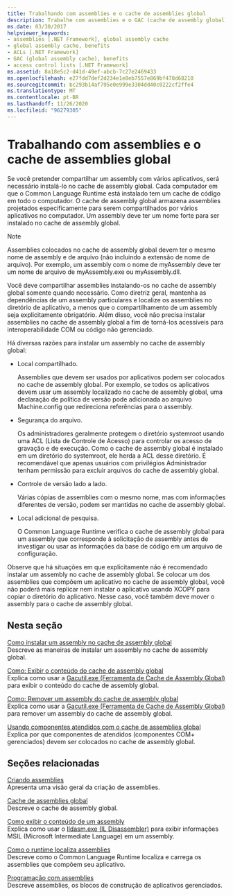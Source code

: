 ```yaml
---
title: Trabalhando com assemblies e o cache de assemblies global
description: Trabalhe com assemblies e o GAC (cache de assembly global) no .NET. Examine os motivos pelos quais você pode querer instalar um assembly no GAC.
ms.date: 03/30/2017
helpviewer_keywords:
- assemblies [.NET Framework], global assembly cache
- global assembly cache, benefits
- ACLs [.NET Framework]
- GAC (global assembly cache), benefits
- access control lists [.NET Framework]
ms.assetid: 8a18e5c2-d41d-49ef-abcb-7c27e2469433
ms.openlocfilehash: e27fdd7def2d234e1e8eb7557e869bf478d68210
ms.sourcegitcommit: bc293b14af795e0e999e3304dd40c0222cf2ffe4
ms.translationtype: MT
ms.contentlocale: pt-BR
ms.lasthandoff: 11/26/2020
ms.locfileid: "96279305"
---
```

# <a name="working-with-assemblies-and-the-global-assembly-cache"></a>Trabalhando com assemblies e o cache de assemblies global

Se você pretender compartilhar um assembly com vários aplicativos, será necessário instalá-lo no cache de assembly global. Cada computador em que o Common Language Runtime está instalado tem um cache de código em todo o computador. O cache de assembly global armazena assemblies projetados especificamente para serem compartilhados por vários aplicativos no computador. Um assembly deve ter um nome forte para ser instalado no cache de assembly global.  
  
> [!NOTE]
> Assemblies colocados no cache de assembly global devem ter o mesmo nome de assembly e de arquivo (não incluindo a extensão de nome de arquivo). Por exemplo, um assembly com o nome de myAssembly deve ter um nome de arquivo de myAssembly.exe ou myAssembly.dll.  
  
Você deve compartilhar assemblies instalando-os no cache de assembly global somente quando necessário. Como diretriz geral, mantenha as dependências de um assembly particulares e localize os assemblies no diretório de aplicativo, a menos que o compartilhamento de um assembly seja explicitamente obrigatório. Além disso, você não precisa instalar assemblies no cache de assembly global a fim de torná-los acessíveis para interoperabilidade COM ou código não gerenciado.  
  
Há diversas razões para instalar um assembly no cache de assembly global:  
  
- Local compartilhado.  
  
     Assemblies que devem ser usados por aplicativos podem ser colocados no cache de assembly global. Por exemplo, se todos os aplicativos devem usar um assembly localizado no cache de assembly global, uma declaração de política de versão pode adicionada ao arquivo Machine.config que redireciona referências para o assembly.  
  
- Segurança do arquivo.  
  
     Os administradores geralmente protegem o diretório systemroot usando uma ACL (Lista de Controle de Acesso) para controlar os acesso de gravação e de execução. Como o cache de assembly global é instalado em um diretório do systemroot, ele herda a ACL desse diretório. É recomendável que apenas usuários com privilégios Administrador tenham permissão para excluir arquivos do cache de assembly global.  
  
- Controle de versão lado a lado.  
  
     Várias cópias de assemblies com o mesmo nome, mas com informações diferentes de versão, podem ser mantidas no cache de assembly global.  
  
- Local adicional de pesquisa.  
  
     O Common Language Runtime verifica o cache de assembly global para um assembly que corresponde à solicitação de assembly antes de investigar ou usar as informações da base de código em um arquivo de configuração.  
  
 Observe que há situações em que explicitamente não é recomendado instalar um assembly no cache de assembly global. Se colocar um dos assemblies que compõem um aplicativo no cache de assembly global, você não poderá mais replicar nem instalar o aplicativo usando XCOPY para copiar o diretório do aplicativo. Nesse caso, você também deve mover o assembly para o cache de assembly global.  
  
## <a name="in-this-section"></a>Nesta seção  

[Como instalar um assembly no cache de assembly global](install-assembly-into-gac.md)  
Descreve as maneiras de instalar um assembly no cache de assembly global.  
  
[Como: Exibir o conteúdo do cache de assembly global](how-to-view-the-contents-of-the-gac.md)  
Explica como usar a [Gacutil.exe (Ferramenta de Cache de Assembly Global)](../tools/gacutil-exe-gac-tool.md) para exibir o conteúdo do cache de assembly global.  
  
[Como: Remover um assembly do cache de assembly global](how-to-remove-an-assembly-from-the-gac.md)  
Explica como usar a [Gacutil.exe (Ferramenta de Cache de Assembly Global)](../tools/gacutil-exe-gac-tool.md) para remover um assembly do cache de assembly global.  
  
[Usando componentes atendidos com o cache de assemblies global](use-serviced-components-with-the-gac.md)  
Explica por que componentes de atendidos (componentes COM+ gerenciados) devem ser colocados no cache de assembly global.  
  
## <a name="related-sections"></a>Seções relacionadas  

[Criando assemblies](../../standard/assembly/create.md)  
Apresenta uma visão geral da criação de assemblies.  
  
[Cache de assemblies global](gac.md)  
Descreve o cache de assembly global.  
  
[Como exibir o conteúdo de um assembly](../../standard/assembly/view-contents.md)  
Explica como usar o [Ildasm.exe (IL Disassembler)](../tools/ildasm-exe-il-disassembler.md) para exibir informações MSIL (Microsoft Intermediate Language) em um assembly.  
  
[Como o runtime localiza assemblies](../deployment/how-the-runtime-locates-assemblies.md)  
Descreve como o Common Language Runtime localiza e carrega os assemblies que compõem seu aplicativo.  
  
[Programação com assemblies](../../standard/assembly/index.md)  
Descreve assemblies, os blocos de construção de aplicativos gerenciados.
